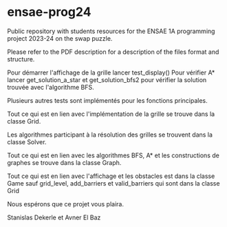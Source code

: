 # ensae-prog24
Public repository with students resources for the ENSAE 1A programming project 2023-24 on the swap puzzle. 

Please refer to the PDF description for a description of the files format and structure.

Pour démarrer l'affichage de la grille lancer test_display()
Pour vérifier A* lancer get_solution_a_star et get_solution_bfs2 pour vérifier la solution trouvée avec l'algorithme BFS.

Plusieurs autres tests sont implémentés pour les fonctions principales.

Tout ce qui est en lien avec l'implémentation de la grille se trouve dans la classe  Grid.

Les algorithmes participant à la résolution des grilles se trouvent dans la classe Solver.

Tout ce qui est en lien avec les algorithmes BFS, A* et les constructions de graphes se trouve dans la classe Graph.

Tout ce qui est en lien avec l'affichage et les obstacles est dans la classe Game sauf grid_level, add_barriers et valid_barriers qui sont dans la classe Grid 

Nous espérons que ce projet vous plaira.

Stanislas Dekerle et Avner El Baz


